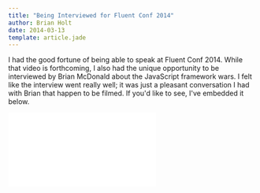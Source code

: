 ```yaml
---
title: "Being Interviewed for Fluent Conf 2014"
author: Brian Holt
date: 2014-03-13
template: article.jade
---
```


I had the good fortune of being able to speak at Fluent Conf 2014. While that video is forthcoming, I also had the unique opportunity to be interviewed by Brian McDonald about the JavaScript framework wars. I felt like the interview went really well; it was just a pleasant conversation I had with Brian that happen to be filmed. If you'd like to see, I've embedded it below.

<span class="more"></span>

<div class="videoWrapper">
  <iframe src="//www.youtube-nocookie.com/embed/9FumQXqQjO0?rel=0" frameborder="0" allowfullscreen></iframe>
</div>